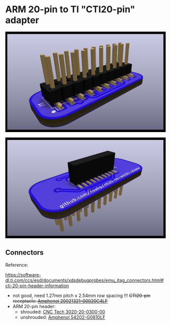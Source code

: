 # ARM 20-pin to TI "CTI20-pin" adapter

![](top.png)

![](bottom.png)

## Connectors

Reference:

https://software-dl.ti.com/ccs/esd/documents/xdsdebugprobes/emu_jtag_connectors.html#cti-20-pin-header-information

- not good, need 1.27mm pitch x 2.54mm row spacing !!! ~~CTI20-pin receptacle:
  [Amphenol
  20021321-00020C4LF](https://www.digikey.com/en/products/detail/amphenol-cs-fci/20021321-00020C4LF/2209069)~~
- ARM 20-pin header:
  - shrouded: [CNC Tech
    3020-20-0300-00](https://www.digikey.com/en/products/detail/cnc-tech/3020-20-0300-00/3441742)
  - unshrouded: [Amphenol
    54202-G0810LF](https://www.digikey.com/en/products/detail/amphenol-cs-fci/54202-G0810LF/1490928)
